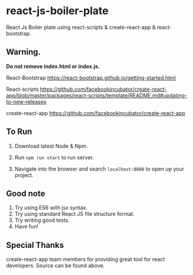 # react-js-boiler-plate
React Js Boiler plate using react-scripts &amp; create-react-app &amp; react-bootstrap.

## Warning.
**Do not remove index.html or index.js.**


React-Bootstrap
https://react-bootstrap.github.io/getting-started.html

React-scripts
https://github.com/facebookincubator/create-react-app/blob/master/packages/react-scripts/template/README.md#updating-to-new-releases

create-react-app
https://github.com/facebookincubator/create-react-app



## To Run

1. Download latest Node & Npm.

2. Run `npm run start` to run server.

3. Navigate into the browser and search `localhost:8080` to open up your project.


## Good note

1. Try using ES6 with jsx syntax.
2. Try using standard React JS file structure format.
3. Try writing good tests.
4. Have fun!


## Special Thanks

create-react-app team members for providing great tool for react developers. Source can be found above.